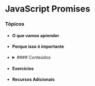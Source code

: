 # JavaScript Promises

### Tópicos
* #### O que vamos aprender
* #### Porque isso é importante
* <details>
    <summary> #### Conteúdos </summary>
    1. Application Programming Interface (API) <br>
    2. Relemebrando o fluxo assíncrono <br>
    3. Promises <br>
    4. Para fixar
  </details> 
* #### Exercícios
* #### Recursos Adicionais
